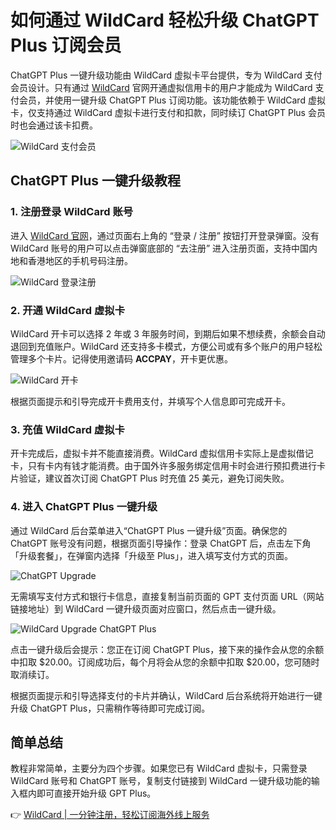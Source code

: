 # 如何通过 WildCard 轻松升级 ChatGPT Plus 订阅会员

ChatGPT Plus 一键升级功能由 WildCard 虚拟卡平台提供，专为 WildCard 支付会员设计。只有通过 [WildCard](https://bbtdd.com/WildCard) 官网开通虚拟信用卡的用户才能成为 WildCard 支付会员，并使用一键升级 ChatGPT Plus 订阅功能。该功能依赖于 WildCard 虚拟卡，仅支持通过 WildCard 虚拟卡进行支付和扣款，同时续订 ChatGPT Plus 会员时也会通过该卡扣费。

![WildCard 支付会员](&w=3840&q=75)

## ChatGPT Plus 一键升级教程

### 1. 注册登录 WildCard 账号

进入 [WildCard 官网](https://bbtdd.com/WildCard)，通过页面右上角的 “登录 / 注册” 按钮打开登录弹窗。没有 WildCard 账号的用户可以点击弹窗底部的 “去注册” 进入注册页面，支持中国内地和香港地区的手机号码注册。

![WildCard 登录注册](&w=3840&q=75)

### 2. 开通 WildCard 虚拟卡

WildCard 开卡可以选择 2 年或 3 年服务时间，到期后如果不想续费，余额会自动退回到充值账户。WildCard 还支持多卡模式，方便公司或有多个账户的用户轻松管理多个卡片。记得使用邀请码 **ACCPAY**，开卡更优惠。

![WildCard 开卡](&w=3840&q=75)

根据页面提示和引导完成开卡费用支付，并填写个人信息即可完成开卡。

### 3. 充值 WildCard 虚拟卡

开卡完成后，虚拟卡并不能直接消费。WildCard 虚拟信用卡实际上是虚拟借记卡，只有卡内有钱才能消费。由于国外许多服务绑定信用卡时会进行预扣费进行卡片验证，建议首次订阅 ChatGPT Plus 时充值 25 美元，避免订阅失败。

### 4. 进入 ChatGPT Plus 一键升级

通过 WildCard 后台菜单进入“ChatGPT Plus 一键升级”页面。确保您的 ChatGPT 账号没有问题，根据页面引导操作：登录 ChatGPT 后，点击左下角「升级套餐」，在弹窗内选择「升级至 Plus」，进入填写支付方式的页面。

![ChatGPT Upgrade](&w=3840&q=75)

无需填写支付方式和银行卡信息，直接复制当前页面的 GPT 支付页面 URL（网站链接地址）到 WildCard 一键升级页面对应窗口，然后点击一键升级。

![WildCard Upgrade ChatGPT Plus](&w=3840&q=75)

点击一键升级后会提示：您正在订阅 ChatGPT Plus，接下来的操作会从您的余额中扣取 $20.00。订阅成功后，每个月将会从您的余额中扣取 $20.00，您可随时取消续订。

根据页面提示和引导选择支付的卡片并确认，WildCard 后台系统将开始进行一键升级 ChatGPT Plus，只需稍作等待即可完成订阅。

## 简单总结

教程非常简单，主要分为四个步骤。如果您已有 WildCard 虚拟卡，只需登录 WildCard 账号和 ChatGPT 账号，复制支付链接到 WildCard 一键升级功能的输入框内即可直接开始升级 GPT Plus。

👉 [WildCard | 一分钟注册，轻松订阅海外线上服务](https://bbtdd.com/WildCard)